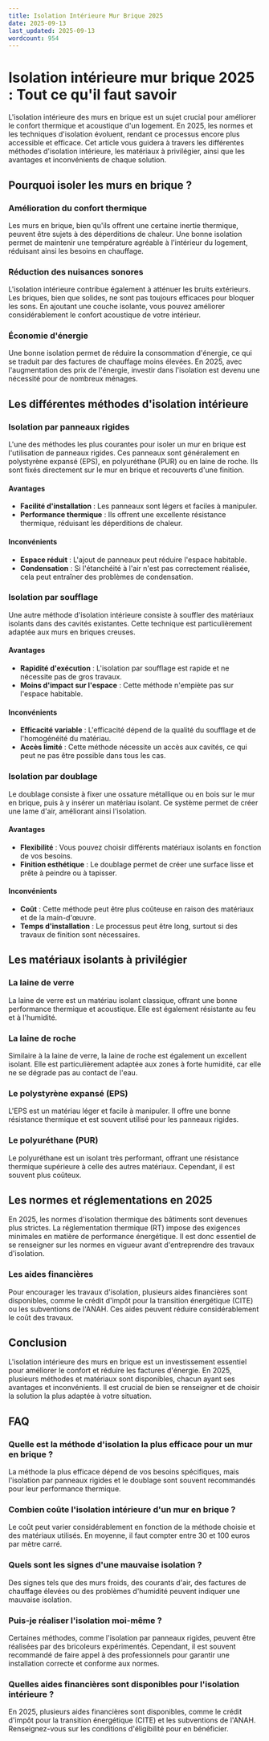 ```yaml
---
title: Isolation Intérieure Mur Brique 2025
date: 2025-09-13
last_updated: 2025-09-13
wordcount: 954
---
```


# Isolation intérieure mur brique 2025 : Tout ce qu'il faut savoir

L'isolation intérieure des murs en brique est un sujet crucial pour améliorer le confort thermique et acoustique d'un logement. En 2025, les normes et les techniques d'isolation évoluent, rendant ce processus encore plus accessible et efficace. Cet article vous guidera à travers les différentes méthodes d'isolation intérieure, les matériaux à privilégier, ainsi que les avantages et inconvénients de chaque solution.

## Pourquoi isoler les murs en brique ?

### Amélioration du confort thermique

Les murs en brique, bien qu'ils offrent une certaine inertie thermique, peuvent être sujets à des déperditions de chaleur. Une bonne isolation permet de maintenir une température agréable à l'intérieur du logement, réduisant ainsi les besoins en chauffage.

### Réduction des nuisances sonores

L'isolation intérieure contribue également à atténuer les bruits extérieurs. Les briques, bien que solides, ne sont pas toujours efficaces pour bloquer les sons. En ajoutant une couche isolante, vous pouvez améliorer considérablement le confort acoustique de votre intérieur.

### Économie d'énergie

Une bonne isolation permet de réduire la consommation d'énergie, ce qui se traduit par des factures de chauffage moins élevées. En 2025, avec l'augmentation des prix de l'énergie, investir dans l'isolation est devenu une nécessité pour de nombreux ménages.

## Les différentes méthodes d'isolation intérieure

### Isolation par panneaux rigides

L'une des méthodes les plus courantes pour isoler un mur en brique est l'utilisation de panneaux rigides. Ces panneaux sont généralement en polystyrène expansé (EPS), en polyuréthane (PUR) ou en laine de roche. Ils sont fixés directement sur le mur en brique et recouverts d'une finition.

#### Avantages

- **Facilité d'installation** : Les panneaux sont légers et faciles à manipuler.
- **Performance thermique** : Ils offrent une excellente résistance thermique, réduisant les déperditions de chaleur.

#### Inconvénients

- **Espace réduit** : L'ajout de panneaux peut réduire l'espace habitable.
- **Condensation** : Si l'étanchéité à l'air n'est pas correctement réalisée, cela peut entraîner des problèmes de condensation.

### Isolation par soufflage

Une autre méthode d'isolation intérieure consiste à souffler des matériaux isolants dans des cavités existantes. Cette technique est particulièrement adaptée aux murs en briques creuses.

#### Avantages

- **Rapidité d'exécution** : L'isolation par soufflage est rapide et ne nécessite pas de gros travaux.
- **Moins d'impact sur l'espace** : Cette méthode n'empiète pas sur l'espace habitable.

#### Inconvénients

- **Efficacité variable** : L'efficacité dépend de la qualité du soufflage et de l'homogénéité du matériau.
- **Accès limité** : Cette méthode nécessite un accès aux cavités, ce qui peut ne pas être possible dans tous les cas.

### Isolation par doublage

Le doublage consiste à fixer une ossature métallique ou en bois sur le mur en brique, puis à y insérer un matériau isolant. Ce système permet de créer une lame d'air, améliorant ainsi l'isolation.

#### Avantages

- **Flexibilité** : Vous pouvez choisir différents matériaux isolants en fonction de vos besoins.
- **Finition esthétique** : Le doublage permet de créer une surface lisse et prête à peindre ou à tapisser.

#### Inconvénients

- **Coût** : Cette méthode peut être plus coûteuse en raison des matériaux et de la main-d'œuvre.
- **Temps d'installation** : Le processus peut être long, surtout si des travaux de finition sont nécessaires.

## Les matériaux isolants à privilégier

### La laine de verre

La laine de verre est un matériau isolant classique, offrant une bonne performance thermique et acoustique. Elle est également résistante au feu et à l'humidité.

### La laine de roche

Similaire à la laine de verre, la laine de roche est également un excellent isolant. Elle est particulièrement adaptée aux zones à forte humidité, car elle ne se dégrade pas au contact de l'eau.

### Le polystyrène expansé (EPS)

L'EPS est un matériau léger et facile à manipuler. Il offre une bonne résistance thermique et est souvent utilisé pour les panneaux rigides.

### Le polyuréthane (PUR)

Le polyuréthane est un isolant très performant, offrant une résistance thermique supérieure à celle des autres matériaux. Cependant, il est souvent plus coûteux.

## Les normes et réglementations en 2025

En 2025, les normes d'isolation thermique des bâtiments sont devenues plus strictes. La réglementation thermique (RT) impose des exigences minimales en matière de performance énergétique. Il est donc essentiel de se renseigner sur les normes en vigueur avant d'entreprendre des travaux d'isolation.

### Les aides financières

Pour encourager les travaux d'isolation, plusieurs aides financières sont disponibles, comme le crédit d'impôt pour la transition énergétique (CITE) ou les subventions de l'ANAH. Ces aides peuvent réduire considérablement le coût des travaux.

## Conclusion

L'isolation intérieure des murs en brique est un investissement essentiel pour améliorer le confort et réduire les factures d'énergie. En 2025, plusieurs méthodes et matériaux sont disponibles, chacun ayant ses avantages et inconvénients. Il est crucial de bien se renseigner et de choisir la solution la plus adaptée à votre situation.

## FAQ

### Quelle est la méthode d'isolation la plus efficace pour un mur en brique ?

La méthode la plus efficace dépend de vos besoins spécifiques, mais l'isolation par panneaux rigides et le doublage sont souvent recommandés pour leur performance thermique.

### Combien coûte l'isolation intérieure d'un mur en brique ?

Le coût peut varier considérablement en fonction de la méthode choisie et des matériaux utilisés. En moyenne, il faut compter entre 30 et 100 euros par mètre carré.

### Quels sont les signes d'une mauvaise isolation ?

Des signes tels que des murs froids, des courants d'air, des factures de chauffage élevées ou des problèmes d'humidité peuvent indiquer une mauvaise isolation.

### Puis-je réaliser l'isolation moi-même ?

Certaines méthodes, comme l'isolation par panneaux rigides, peuvent être réalisées par des bricoleurs expérimentés. Cependant, il est souvent recommandé de faire appel à des professionnels pour garantir une installation correcte et conforme aux normes.

### Quelles aides financières sont disponibles pour l'isolation intérieure ?

En 2025, plusieurs aides financières sont disponibles, comme le crédit d'impôt pour la transition énergétique (CITE) et les subventions de l'ANAH. Renseignez-vous sur les conditions d'éligibilité pour en bénéficier.